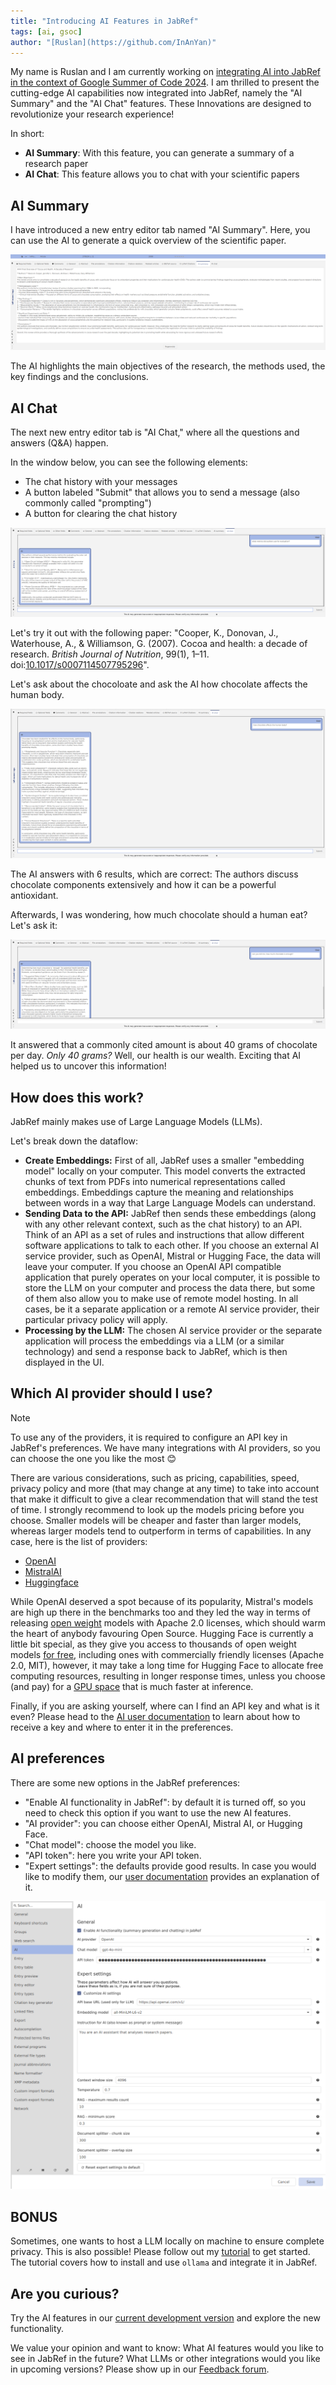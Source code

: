 ```yaml
---
title: "Introducing AI Features in JabRef"
tags: [ai, gsoc]
author: "[Ruslan](https://github.com/InAnYan)"
---
```


My name is Ruslan and I am currently working on [integrating AI into JabRef in the context of Google Summer of Code 2024](https://summerofcode.withgoogle.com/programs/2024/projects/nFxX1kbl). I am thrilled to present the cutting-edge AI capabilities now integrated into JabRef, namely the "AI Summary" and the "AI Chat" features. These Innovations are designed to revolutionize your research experience!

In short:

- **AI Summary**: With this feature, you can generate a summary of a research paper
- **AI Chat**: This feature allows you to chat with your scientific papers

## AI Summary

I have introduced a new entry editor tab named "AI Summary". Here, you can use the AI to generate a quick overview of the scientific paper.

![AI summary tab screenshot](../img/AiSummary.png)

The AI highlights the main objectives of the research, the methods used, the key findings and the conclusions.

## AI Chat

The next new entry editor tab is "AI Chat," where all the questions and answers (Q&A) happen.

In the window below, you can see the following elements:

- The chat history with your messages
- A button labeled "Submit" that allows you to send a message (also commonly called "prompting")
- A button for clearing the chat history

![AI chat tab screenshot](../img/AiChat.png)

Let's try it out with the following paper: "Cooper, K., Donovan, J., Waterhouse, A., & Williamson, G. (2007). Cocoa and health: a decade of research. *British Journal of Nutrition*, 99(1), 1–11. doi:[10.1017/s0007114507795296](https://doi.org/10.1017/s0007114507795296)".

Let's ask about the chocoloate and ask the AI how chocolate affects the human body.

![AI first question and answer](../img/AiQuestion1.png)

The AI answers with 6 results, which are correct:
The authors discuss chocolate components extensively and how it can be a powerful antioxidant.

Afterwards, I was wondering, how much chocolate should a human eat? Let's ask it:

![AI second question and answer](../img/AiQuestion2.png)

It answered that a commonly cited amount is about 40 grams of chocolate per day.
*Only 40 grams?*
Well, our health is our wealth.
Exciting that AI helped us to uncover this information!

## How does this work?

JabRef mainly makes use of Large Language Models (LLMs).

Let's break down the dataflow:

* **Create Embeddings:** First of all, JabRef uses a smaller "embedding model" locally on your computer. This model converts the extracted chunks of text from PDFs into numerical representations called embeddings. Embeddings capture the meaning and relationships between words in a way that Large Language Models can understand.
* **Sending Data to the API:**  JabRef then sends these embeddings (along with any other relevant context, such as the chat history) to an API. Think of an API as a set of rules and instructions that allow different software applications to talk to each other. If you choose an external AI service provider, such as OpenAI, Mistral or Hugging Face, the data will leave your computer. If you choose an OpenAI API compatible application that purely operates on your local computer, it is possible to store the LLM on your computer and process the data there, but some of them also allow you to make use of remote model hosting. In all cases, be it a separate application or a remote AI service provider, their particular privacy policy will apply.
* **Processing by the LLM:** The chosen AI service provider or the separate application will process the embeddings via a LLM (or a similar technology) and send a response back to JabRef, which is then displayed in the UI.

## Which AI provider should I use?

> [!Note]
> To use any of the providers, it is required to configure an API key in JabRef's preferences.
We have many integrations with AI providers, so you can choose the one you like the most 😊 

There are various considerations, such as pricing, capabilities, speed, privacy policy and more (that may change at any time) to take into account that make it difficult to give a clear recommendation that will stand the test of time. I strongly recommend to look up the models pricing before you choose. Smaller models will be cheaper and faster than larger models, whereas larger models tend to outperform in terms of capabilities. In any case, here is the list of providers:

- [OpenAI](https://platform.openai.com/docs/models)
- [MistralAI](https://docs.mistral.ai/getting-started/models/)
- [Huggingface](https://huggingface.co/models?pipeline_tag=text-generation&sort=trending)

While OpenAI deserved a spot because of its popularity, Mistral's models are high up there in the benchmarks too and they led the way in terms of releasing [open weight](https://github.com/Open-Weights/Definition) models with Apache 2.0 licenses, which should warm the heart of anybody favouring Open Source. Hugging Face is currently a little bit special, as they give you access to thousands of open weight models [for free](https://huggingface.co/docs/api-inference/index), including ones with commercially friendly licenses (Apache 2.0, MIT), however, it may take a long time for Hugging Face to allocate free computing resources, resulting in longer response times, unless you choose (and pay) for a [GPU space](https://huggingface.co/docs/hub/spaces-gpus) that is much faster at inference.

Finally, if you are asking yourself, where can I find an API key and what is it even? Please head to the [AI user documentation](https://docs.jabref.org/ai/ai-providers-and-api-keys) to learn about how to receive a key and where to enter it in the preferences.

## AI preferences

There are some new options in the JabRef preferences:

- "Enable AI functionality in JabRef": by default it is turned off, so you need to check this option if you want to use the new AI features.
- "AI provider": you can choose either OpenAI, Mistral AI, or Hugging Face.
- "Chat model": choose the model you like.
- "API token": here you write your API token.
- "Expert settings": the defaults provide good results. In case you would like to modify them, our [user documentation](https://docs.jabref.org/ai) provides an explanation of it.

![AI preferences](../img/AiPreferences.png)

## BONUS

Sometimes, one wants to host a LLM locally on machine to ensure complete privacy.
This is also possible!
Please follow out my [tutorial](https://docs.jabref.org/ai/local-llm) to get started.
The tutorial covers how to install and use `ollama` and integrate it in JabRef.

## Are you curious?

Try the AI features in our [current development version](https://builds.jabref.org/main/) and explore the new functionality.

We value your opinion and want to know: What AI features would you like to see in JabRef in the future? What LLMs or other integrations would you like in upcoming versions?
Please show up in our [Feedback forum](https://discourse.jabref.org/c/feedback/3).
